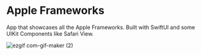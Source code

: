# Apple Frameworks

App that showcases all the Apple Frameworks. 
Built with SwiftUI and some UIKit Components like Safari View.

![ezgif com-gif-maker (2)](https://user-images.githubusercontent.com/11463485/151850263-96ff2f97-1591-4cc8-ab0e-181acc794031.gif)




















